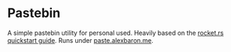 # Pastebin

A simple pastebin utility for personal used. Heavily based on the [rocket.rs quickstart guide](https://rocket.rs/guide/v0.5/pastebin/).
Runs under [paste.alexbaron.me](https://paste.alexbaron.me).
